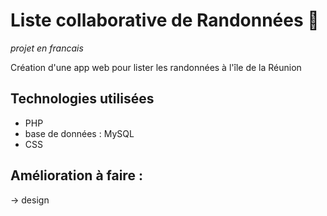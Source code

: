 # Liste collaborative de Randonnées 🥾
*projet en francais* 

Création d'une app web pour lister les randonnées à l'île de la Réunion 

## Technologies utilisées
* PHP 
* base de données : MySQL
* CSS 

## Amélioration à faire :
→ design 



